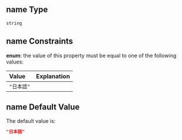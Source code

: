 ## name Type

`string`

## name Constraints

**enum**: the value of this property must be equal to one of the following values:

| Value   | Explanation |
| :------ | ----------- |
| `"日本語"` |             |

## name Default Value

The default value is:

```json
"日本語"
```
